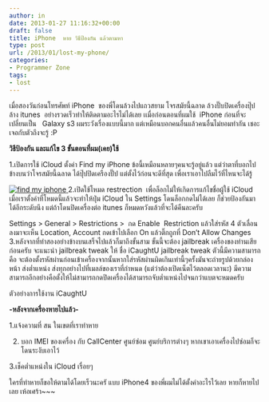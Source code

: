 ```yaml
---
author: in
date: 2013-01-27 11:16:32+00:00
draft: false
title: iPhone  หาย วิธีป้องกัน แล้วตามหา
type: post
url: /2013/01/lost-my-phone/
categories:
- Programmer Zone
tags:
- lost
---
```


เมื่อสองวันก่อนโทรศัพท์ iPhone  ของพี่โดนล้วงไปแถวสยาม โจรสมัยนี้ฉลาด ล้วงปั๊บปิดเครื่องปุ๊ป ล้าง itunes  อย่างรวดเร็วทำให้ติดตามอะไรไม่ได้เลย เเมื่อก่อนตอนที่ผมใช้  iPhone ก่อนที่จะเปลี่ยนเป็น   Galaxy s3 ผมระวังเรื่องแบบนี้มาก แต่เหมือนบอกคนอื่นแล้วคนอื่นไม่ยอมทำกัน เชอะ เจอกับตัวถึงจะรู้ :P

**วิธีป้องกัน และแก้ไข 3 ขั้นตอนที่ผม(เคย)ใช้**

1.เปิดการใช้ iCloud ตั้งค่า Find my iPhone ข้อนี้เหมือนหลายๆคนจะรู้อยู่แล้ว แต่ว่าตาที่บอกไปข้างบนว่าโจรสมัยนี้ฉลาด ได้ปุ๊ปปิดเครืองปั๊ป แต่ตั้งไว้ก่อนจะดีที่สุด เพื่อเราเอาไปลืมไว้ที่ไหนจะได้รู้

[![find my iphone](https://www.cyruszhang.com/wp-content/uploads/2013/01/27-1-2556-20-57-00-1-1024x555.jpg)
](https://www.cyruszhang.com/wp-content/uploads/2013/01/27-1-2556-20-57-00-1.jpg)
2.เปิดใช้โหมด restrection  เพื่อล็อกไม่ให้เกิดการแก้ไขชื่อผู้ใช้ iCloud เมื่อเราตั้งค่าที่โหมดนี้แล้วจะทำให้ปุ่ม iCloud ใน Settings โดนล็อกกดไม่ได้เลย ก็ช่วยป้องกันมาได้อีกระดับนึง แต่ถ้าโดนปิดเครื่องต่อ itunes ก็หมดหวังแล้วที่จะได้คืนละครับ

Settings > General > Restrictions >  กด Enable  Restriction แล้วใส่รหัส 4 ตัวเลื่อนลงมาจะเห็น Location, Account กดเข้าไปเลือก On แล้วติ๊กถูกที่ Don’t Allow Changes
3.หลังจากที่ทำสองอย่างข้างบนเสร็จไปแล้วก็มาถึงขั้นสาม ขั้นนี้จะต้อง jailbreak เครื่องของท่านเสียก่อนครับ จะแนะนำ jailbreak tweak ให้ ชื่อ iCaughtU jailbreak tweak ตัวนี้มีความสามารถคือ จะต้องตั้งรหัสผ่านก่อนเข้าเครื่องจากนั้นหากใส่รหัสผ่านผิดเกินเท่านี้ๆครั้งมันจะถ่ายรูปด้วยกล่องหน้า ส่งต่ำแหน่ง ส่งทุกอย่างไปที่เมลล์ของเราที่กำหนด (แต่ว่าต้องเปิดเน็ตไว้ตลอดเวลานะ) มีความสามารถอีกอย่างคือตั้งให้ไม่สามารถกดปิดเครื่องได้สามารถจับต่ำแหน่งไปจนกว่าแบตจะหมดครับ

ตัวอย่างการใช้งาน iCaughtU


**-หลังจากเครื่องหายไปแล้ว-**

1.แจ้งความที่ สน ในเขตที่เราทำหาย

2. บอก IMEI ของเครื่อง กับ CallCenter ศูนย์ซ่อม ศูนย์บริการต่างๆ หากเขาเอาเครื่องไปซ่อมก็จะโดนระงับเอาไว้

3.เช็คต่ำแหน่งใน iCloud เรื่อยๆ

ใครที่ทำหายก็ขอให้ตามได้โดยเร็วนะครั แบบ iPhone4 ของพี่ผมไม่ได้ตั้งค่าอะไรไว้เลย หายก็หายไปเลย เห้อเศร้า~~~

